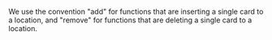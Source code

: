 We use the convention "add" for functions that are inserting a single card to a location, and "remove" for functions that are deleting a single card to a location.